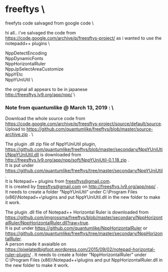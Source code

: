 # freeftys   \
freefyts code salvaged from google code   \

hi all.. i've salvaged the code from https://code.google.com/archive/p/freesftys-project/ as i wanted to use the notepadd++ plugins   \

NppDetectEncoding  \
NppDynamicFonts  \
NppHorizontalRuler  \
NppJpSelectAreaCustomize  \
NppYEtc  \
NppYUniUtil  \


the orginal all appears to be in japanese   \
http://freesftys.lv9.org/app/npp/   \

### Note from quantumlike @ March 13, 2019 :  \
Download the whole source code from https://code.google.com/archive/p/freesftys-project/source/default/source.   \
Upload to https://github.com/quantumlike/freeftys/blob/master/source-archive.zip .  \

The plugin .dll zip file of NppYUniUtil plugin, https://github.com/quantumlike/freeftys/blob/master/secondary/NppYUniUtil/NppYUniUtil.dll is downloaded from http://freesftys.lv9.org/app/npp/soft/NppYUniUtil-0.1.18.zip .   \
It is put under https://github.com/quantumlike/freeftys/tree/master/secondary/NppYUniUtil .  \
It is Notepad++ plugins from freesftys@gmail.com.   \
It is created by freesftys@gmail.com on http://freesftys.lv9.org/app/npp/ .   \
It needs to create a folder “NppYUniUtil” under C:\Program Files (x86)\Notepad++\plugins and put NppYUniUtil.dll in the new folder to make it work.

The plugin .dll file of Notepad++ Horizontal Ruler is downloaded from https://github.com/jmgrossma/freeftys/blob/master/secondary/NppHorizontalRuler/NppHorizontalRuler.dll?raw=true.  \
It is put under https://github.com/quantumlike/NppHorizontalRuler or https://github.com/quantumlike/freeftys/tree/master/secondary/NppHorizontalRuler.  \
A person made it avaialble on https://pixelatedbigfoot.wordpress.com/2015/09/02/notepad-horizontal-ruler-plugin/ . 
It needs to create a folder “NppHorizontalRuler” under C:\Program Files (x86)\Notepad++\plugins and put NppHorizontalRuler.dll in the new folder to make it work.
